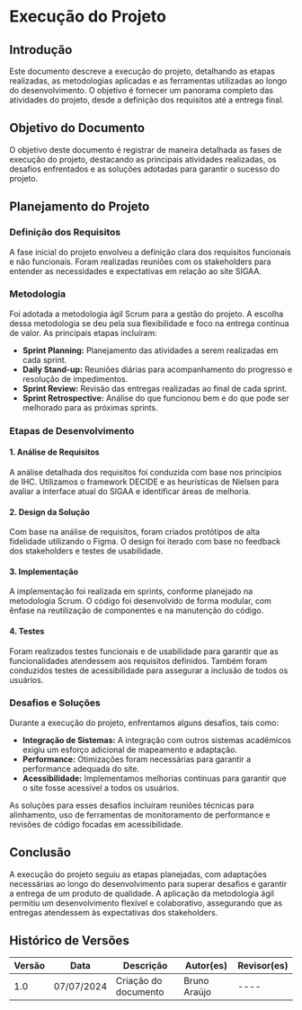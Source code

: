 # Execução do Projeto

## Introdução
Este documento descreve a execução do projeto, detalhando as etapas realizadas, as metodologias aplicadas e as ferramentas utilizadas ao longo do desenvolvimento. O objetivo é fornecer um panorama completo das atividades do projeto, desde a definição dos requisitos até a entrega final.

## Objetivo do Documento
O objetivo deste documento é registrar de maneira detalhada as fases de execução do projeto, destacando as principais atividades realizadas, os desafios enfrentados e as soluções adotadas para garantir o sucesso do projeto.

## Planejamento do Projeto

### Definição dos Requisitos
A fase inicial do projeto envolveu a definição clara dos requisitos funcionais e não funcionais. Foram realizadas reuniões com os stakeholders para entender as necessidades e expectativas em relação ao site SIGAA.

### Metodologia
Foi adotada a metodologia ágil Scrum para a gestão do projeto. A escolha dessa metodologia se deu pela sua flexibilidade e foco na entrega contínua de valor. As principais etapas incluíram:

- **Sprint Planning:** Planejamento das atividades a serem realizadas em cada sprint.
- **Daily Stand-up:** Reuniões diárias para acompanhamento do progresso e resolução de impedimentos.
- **Sprint Review:** Revisão das entregas realizadas ao final de cada sprint.
- **Sprint Retrospective:** Análise do que funcionou bem e do que pode ser melhorado para as próximas sprints.

### Etapas de Desenvolvimento

#### 1. Análise de Requisitos
A análise detalhada dos requisitos foi conduzida com base nos princípios de IHC. Utilizamos o framework DECIDE e as heurísticas de Nielsen para avaliar a interface atual do SIGAA e identificar áreas de melhoria.

#### 2. Design da Solução
Com base na análise de requisitos, foram criados protótipos de alta fidelidade utilizando o Figma. O design foi iterado com base no feedback dos stakeholders e testes de usabilidade.

#### 3. Implementação
A implementação foi realizada em sprints, conforme planejado na metodologia Scrum. O código foi desenvolvido de forma modular, com ênfase na reutilização de componentes e na manutenção do código.

#### 4. Testes
Foram realizados testes funcionais e de usabilidade para garantir que as funcionalidades atendessem aos requisitos definidos. Também foram conduzidos testes de acessibilidade para assegurar a inclusão de todos os usuários.

### Desafios e Soluções
Durante a execução do projeto, enfrentamos alguns desafios, tais como:

- **Integração de Sistemas:** A integração com outros sistemas acadêmicos exigiu um esforço adicional de mapeamento e adaptação.
- **Performance:** Otimizações foram necessárias para garantir a performance adequada do site.
- **Acessibilidade:** Implementamos melhorias contínuas para garantir que o site fosse acessível a todos os usuários.

As soluções para esses desafios incluíram reuniões técnicas para alinhamento, uso de ferramentas de monitoramento de performance e revisões de código focadas em acessibilidade.

## Conclusão
A execução do projeto seguiu as etapas planejadas, com adaptações necessárias ao longo do desenvolvimento para superar desafios e garantir a entrega de um produto de qualidade. A aplicação da metodologia ágil permitiu um desenvolvimento flexível e colaborativo, assegurando que as entregas atendessem às expectativas dos stakeholders.

## Histórico de Versões

Versão  |   Data   | Descrição | Autor(es) | Revisor(es)
--------- | ------ | ------ | ---------- | ----------
1.0 | 07/07/2024 | Criação do documento | Bruno Araújo| ---- |

